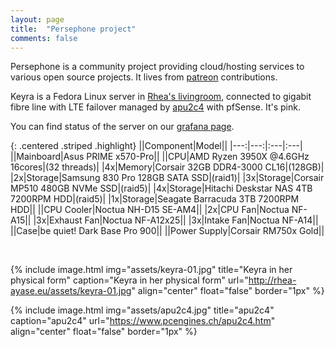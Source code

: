 ```yaml
---
layout: page
title:  "Persephone project"
comments: false
---
```


Persephone is a community project providing cloud/hosting services to various open source projects.
It lives from [patreon](https://www.patreon.com/ValkyrjaProject) contributions.

Keyra is a Fedora Linux server in [Rhea's livingroom](https://cloud.rhea.dev/s/ZxTEzgH8YF2YeS4), connected to gigabit fibre line with LTE failover managed by [apu2c4](https://www.pcengines.ch/apu2c4.htm) with pfSense. It's pink.

You can find status of the server on our [grafana page](http://status.valkyrja.app).

{: .centered .striped .highlight}
||Component|Model||
|---:|---:|:---|:---|
||Mainboard|Asus PRIME x570-Pro||
||CPU|AMD Ryzen 3950X @4.6GHz 16cores|(32 threads)|
|4x|Memory|Corsair 32GB DDR4-3000 CL16|(128GB)|
|2x|Storage|Samsung 830 Pro 128GB SATA SSD|(raid1)|
|3x|Storage|Corsair MP510 480GB NVMe SSD|(raid5)|
|4x|Storage|Hitachi Deskstar NAS 4TB 7200RPM HDD|(raid5)|
|1x|Storage|Seagate Barracuda 3TB 7200RPM HDD||
||CPU Cooler|Noctua NH-D15 SE-AM4||
|2x|CPU Fan|Noctua NF-A15||
|3x|Exhaust Fan|Noctua NF-A12x25||
|3x|Intake Fan|Noctua NF-A14||
||Case|be quiet! Dark Base Pro 900||
||Power Supply|Corsair RM750x Gold||

&nbsp;

{% include image.html
  img="assets/keyra-01.jpg"
  title="Keyra in her physical form"
  caption="Keyra in her physical form"
  url="http://rhea-ayase.eu/assets/keyra-01.jpg"
  align="center"
  float="false"
  border="1px"
%}

{% include image.html
  img="assets/apu2c4.jpg"
  title="apu2c4"
  caption="apu2c4"
  url="https://www.pcengines.ch/apu2c4.htm"
  align="center"
  float="false"
  border="1px"
%}

